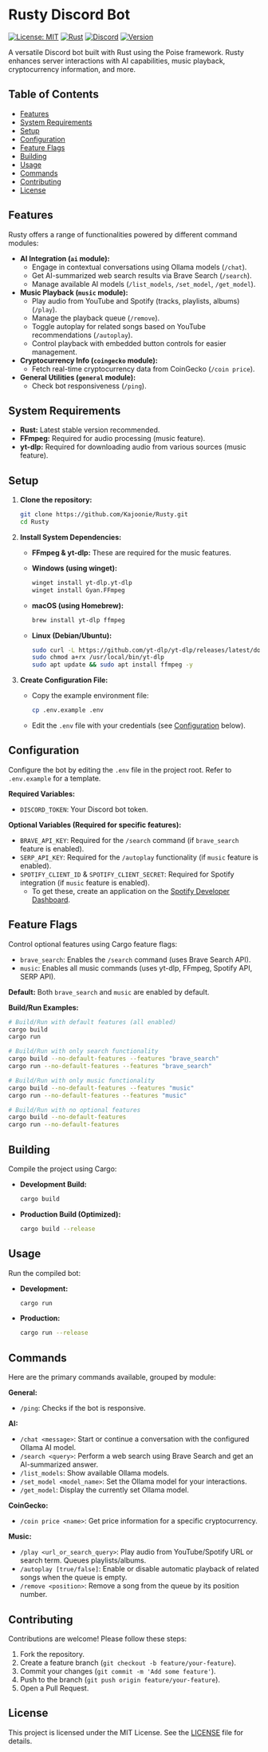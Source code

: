 # Rusty Discord Bot

[![License: MIT](https://img.shields.io/badge/License-MIT-yellow.svg)](https://opensource.org/licenses/MIT)
[![Rust](https://img.shields.io/badge/rust-%23000000.svg?style=for-the-badge&logo=rust&logoColor=white)](https://www.rust-lang.org/)
[![Discord](https://img.shields.io/badge/Discord-%235865F2.svg?style=for-the-badge&logo=discord&logoColor=white)](https://discord.com/)
[![Version](https://img.shields.io/badge/version-1.1.34-blue.svg)](Cargo.toml)

A versatile Discord bot built with Rust using the Poise framework. Rusty enhances server interactions with AI capabilities, music playback, cryptocurrency information, and more.

## Table of Contents
- [Features](#features)
- [System Requirements](#system-requirements)
- [Setup](#setup)
- [Configuration](#configuration)
- [Feature Flags](#feature-flags)
- [Building](#building)
- [Usage](#usage)
- [Commands](#commands)
- [Contributing](#contributing)
- [License](#license)

## Features

Rusty offers a range of functionalities powered by different command modules:

- **AI Integration (`ai` module):**
    - Engage in contextual conversations using Ollama models (`/chat`).
    - Get AI-summarized web search results via Brave Search (`/search`).
    - Manage available AI models (`/list_models`, `/set_model`, `/get_model`).
- **Music Playback (`music` module):**
    - Play audio from YouTube and Spotify (tracks, playlists, albums) (`/play`).
    - Manage the playback queue (`/remove`).
    - Toggle autoplay for related songs based on YouTube recommendations (`/autoplay`).
    - Control playback with embedded button controls for easier management.
- **Cryptocurrency Info (`coingecko` module):**
    - Fetch real-time cryptocurrency data from CoinGecko (`/coin price`).
- **General Utilities (`general` module):**
    - Check bot responsiveness (`/ping`).

## System Requirements

- **Rust:** Latest stable version recommended.
- **FFmpeg:** Required for audio processing (music feature).
- **yt-dlp:** Required for downloading audio from various sources (music feature).

## Setup

1.  **Clone the repository:**
    ```bash
    git clone https://github.com/Kajoonie/Rusty.git
    cd Rusty
    ```

2.  **Install System Dependencies:**
    *   **FFmpeg & yt-dlp:** These are required for the music features.

    *   **Windows (using winget):**
        ```bash
        winget install yt-dlp.yt-dlp
        winget install Gyan.FFmpeg
        ```
    *   **macOS (using Homebrew):**
        ```bash
        brew install yt-dlp ffmpeg
        ```
    *   **Linux (Debian/Ubuntu):**
        ```bash
        sudo curl -L https://github.com/yt-dlp/yt-dlp/releases/latest/download/yt-dlp -o /usr/local/bin/yt-dlp
        sudo chmod a+rx /usr/local/bin/yt-dlp
        sudo apt update && sudo apt install ffmpeg -y
        ```

3.  **Create Configuration File:**
    *   Copy the example environment file:
        ```bash
        cp .env.example .env
        ```
    *   Edit the `.env` file with your credentials (see [Configuration](#configuration) below).

## Configuration

Configure the bot by editing the `.env` file in the project root. Refer to `.env.example` for a template.

**Required Variables:**

-   `DISCORD_TOKEN`: Your Discord bot token.

**Optional Variables (Required for specific features):**

-   `BRAVE_API_KEY`: Required for the `/search` command (if `brave_search` feature is enabled).
-   `SERP_API_KEY`: Required for the `/autoplay` functionality (if `music` feature is enabled).
-   `SPOTIFY_CLIENT_ID` & `SPOTIFY_CLIENT_SECRET`: Required for Spotify integration (if `music` feature is enabled).
    *   To get these, create an application on the [Spotify Developer Dashboard](https://developer.spotify.com/dashboard).

## Feature Flags

Control optional features using Cargo feature flags:

-   `brave_search`: Enables the `/search` command (uses Brave Search API).
-   `music`: Enables all music commands (uses yt-dlp, FFmpeg, Spotify API, SERP API).

**Default:** Both `brave_search` and `music` are enabled by default.

**Build/Run Examples:**

```bash
# Build/Run with default features (all enabled)
cargo build
cargo run

# Build/Run with only search functionality
cargo build --no-default-features --features "brave_search"
cargo run --no-default-features --features "brave_search"

# Build/Run with only music functionality
cargo build --no-default-features --features "music"
cargo run --no-default-features --features "music"

# Build/Run with no optional features
cargo build --no-default-features
cargo run --no-default-features
```

## Building

Compile the project using Cargo:

-   **Development Build:**
    ```bash
    cargo build
    ```
-   **Production Build (Optimized):**
    ```bash
    cargo build --release
    ```

## Usage

Run the compiled bot:

-   **Development:**
    ```bash
    cargo run
    ```
-   **Production:**
    ```bash
    cargo run --release
    ```

## Commands

Here are the primary commands available, grouped by module:

**General:**
-   `/ping`: Checks if the bot is responsive.

**AI:**
-   `/chat <message>`: Start or continue a conversation with the configured Ollama AI model.
-   `/search <query>`: Perform a web search using Brave Search and get an AI-summarized answer.
-   `/list_models`: Show available Ollama models.
-   `/set_model <model_name>`: Set the Ollama model for your interactions.
-   `/get_model`: Display the currently set Ollama model.

**CoinGecko:**
-   `/coin price <name>`: Get price information for a specific cryptocurrency.

**Music:**
-   `/play <url_or_search_query>`: Play audio from YouTube/Spotify URL or search term. Queues playlists/albums.
-   `/autoplay [true/false]`: Enable or disable automatic playback of related songs when the queue is empty.
-   `/remove <position>`: Remove a song from the queue by its position number.

## Contributing

Contributions are welcome! Please follow these steps:

1.  Fork the repository.
2.  Create a feature branch (`git checkout -b feature/your-feature`).
3.  Commit your changes (`git commit -m 'Add some feature'`).
4.  Push to the branch (`git push origin feature/your-feature`).
5.  Open a Pull Request.

## License

This project is licensed under the MIT License. See the [LICENSE](LICENSE) file for details.